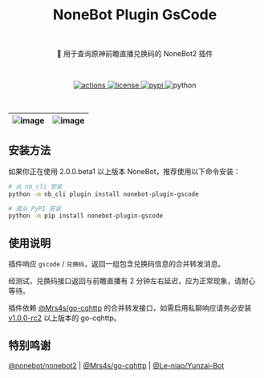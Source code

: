 <h1 align="center">NoneBot Plugin GsCode</h1></br>


<p align="center">🤖 用于查询原神前瞻直播兑换码的 NoneBot2 插件</p></br>


<p align="center">
  <a href="https://github.com/monsterxcn/nonebot-plugin-gscode/actions">
    <img src="https://img.shields.io/github/actions/workflow/status/monsterxcn/nonebot-plugin-gscode/publish.yml?branch=main&style=flat-square" alt="actions">
  </a>
  <a href="https://raw.githubusercontent.com/monsterxcn/nonebot-plugin-gscode/master/LICENSE">
    <img src="https://img.shields.io/github/license/monsterxcn/nonebot-plugin-gscode?style=flat-square" alt="license">
  </a>
  <a href="https://pypi.python.org/pypi/nonebot-plugin-gscode">
    <img src="https://img.shields.io/pypi/v/nonebot-plugin-gscode?style=flat-square" alt="pypi">
  </a>
  <img src="https://img.shields.io/badge/python-3.8+-blue?style=flat-square" alt="python"><br />
</p></br>


| ![image](https://user-images.githubusercontent.com/22407052/204017447-84f300f4-0df2-44df-ac3e-4bc72a47d816.png) | ![image](https://user-images.githubusercontent.com/22407052/204016397-2c2063cb-9e0d-4060-808d-32b2bb84bc69.png) |
|:--:|:--:|


## 安装方法


如果你正在使用 2.0.0.beta1 以上版本 NoneBot，推荐使用以下命令安装：


```bash
# 从 nb_cli 安装
python -m nb_cli plugin install nonebot-plugin-gscode

# 或从 PyPI 安装
python -m pip install nonebot-plugin-gscode
```


## 使用说明


插件响应 `gscode` / `兑换码`，返回一组包含兑换码信息的合并转发消息。


经测试，兑换码接口返回与前瞻直播有 2 分钟左右延迟，应为正常现象，请耐心等待。


插件依赖 [@Mrs4s/go-cqhttp](https://github.com/Mrs4s/go-cqhttp) 的合并转发接口，如需启用私聊响应请务必安装 [v1.0.0-rc2](https://github.com/Mrs4s/go-cqhttp/releases/tag/v1.0.0-rc2) 以上版本的 go-cqhttp。


## 特别鸣谢


[@nonebot/nonebot2](https://github.com/nonebot/nonebot2/) | [@Mrs4s/go-cqhttp](https://github.com/Mrs4s/go-cqhttp) | [@Le-niao/Yunzai-Bot](https://github.com/Le-niao/Yunzai-Bot)
